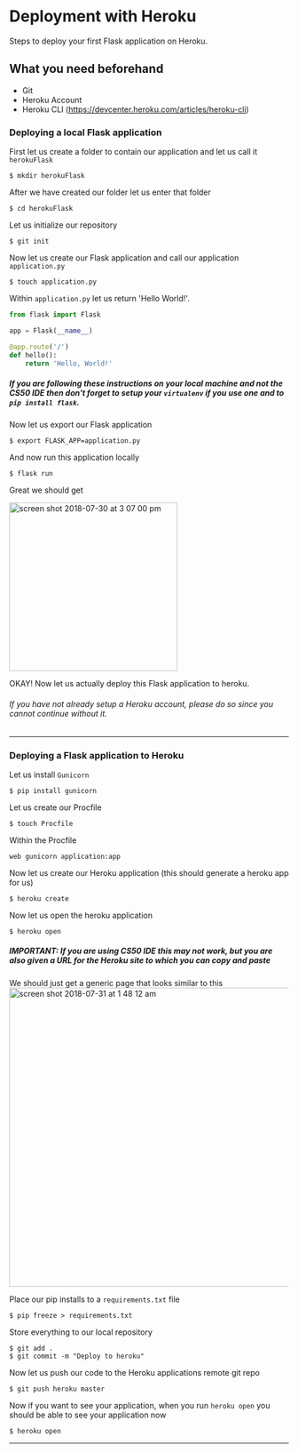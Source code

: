 # Deployment with Heroku

Steps to deploy your first Flask application on Heroku.

## What you need beforehand

- Git
- Heroku Account
- Heroku CLI (https://devcenter.heroku.com/articles/heroku-cli)

### Deploying a local Flask application

First let us create a folder to contain our application and let us call it `herokuFlask`

```shell
$ mkdir herokuFlask
```

After we have created our folder let us enter that folder

```shell
$ cd herokuFlask
```

Let us initialize our repository

```
$ git init
```

Now let us create our Flask application and call our application `application.py`

```
$ touch application.py
```

Within `application.py` let us return 'Hello World!'.

```python
from flask import Flask

app = Flask(__name__)

@app.route('/')
def hello():
    return 'Hello, World!'
```

##### If you are following these instructions on your local machine and not the CS50 IDE then don't forget to setup your `virtualenv` if you use one and to `pip install flask`.

Now let us export our Flask application

```shell
$ export FLASK_APP=application.py
```

And now run this application locally

```shell
$ flask run
```

Great we should get

<img width="303" alt="screen shot 2018-07-30 at 3 07 00 pm" src="https://user-images.githubusercontent.com/23644019/43417921-65979b8e-940a-11e8-92eb-30829c84f000.png">

OKAY! Now let us actually deploy this Flask application to heroku.

###### If you have not already setup a Heroku account, please do so since you cannot continue without it.

---

### Deploying a Flask application to Heroku

Let us install `Gunicorn`

```
$ pip install gunicorn
```

Let us create our Procfile

```
$ touch Procfile
```

Within the Procfile

```
web gunicorn application:app
```

Now let us create our Heroku application (this should generate a heroku app for us)

```
$ heroku create
```

Now let us open the heroku application

```
$ heroku open
```

##### IMPORTANT: If you are using CS50 IDE this may not work, but you are also given a URL for the Heroku site to which you can copy and paste

We should just get a generic page that looks similar to this
<img width="538" alt="screen shot 2018-07-31 at 1 48 12 am" src="https://user-images.githubusercontent.com/23644019/43440060-dc4a8076-9463-11e8-8784-d44a0d92e53c.png">

Place our pip installs to a `requirements.txt` file

```
$ pip freeze > requirements.txt
```

Store everything to our local repository

```
$ git add .
$ git commit -m "Deploy to heroku"
```

Now let us push our code to the Heroku applications remote git repo

```
$ git push heroku master
```

Now if you want to see your application, when you run `heroku open` you should be able to see your application now

```
$ heroku open
```

---
